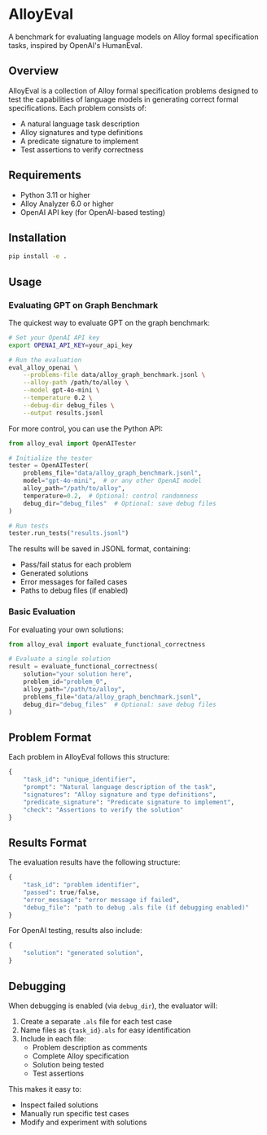 # AlloyEval

A benchmark for evaluating language models on Alloy formal specification tasks, inspired by OpenAI's HumanEval.

## Overview

AlloyEval is a collection of Alloy formal specification problems designed to test the capabilities of language models in generating correct formal specifications. Each problem consists of:

- A natural language task description
- Alloy signatures and type definitions
- A predicate signature to implement
- Test assertions to verify correctness

## Requirements

- Python 3.11 or higher
- Alloy Analyzer 6.0 or higher
- OpenAI API key (for OpenAI-based testing)

## Installation

```bash
pip install -e .
```

## Usage

### Evaluating GPT on Graph Benchmark

The quickest way to evaluate GPT on the graph benchmark:

```bash
# Set your OpenAI API key
export OPENAI_API_KEY=your_api_key

# Run the evaluation
eval_alloy_openai \
    --problems-file data/alloy_graph_benchmark.jsonl \
    --alloy-path /path/to/alloy \
    --model gpt-4o-mini \
    --temperature 0.2 \
    --debug-dir debug_files \
    --output results.jsonl
```

For more control, you can use the Python API:

```python
from alloy_eval import OpenAITester

# Initialize the tester
tester = OpenAITester(
    problems_file="data/alloy_graph_benchmark.jsonl",
    model="gpt-4o-mini",  # or any other OpenAI model
    alloy_path="/path/to/alloy",
    temperature=0.2,  # Optional: control randomness
    debug_dir="debug_files"  # Optional: save debug files
)

# Run tests
tester.run_tests("results.jsonl")
```

The results will be saved in JSONL format, containing:

- Pass/fail status for each problem
- Generated solutions
- Error messages for failed cases
- Paths to debug files (if enabled)

### Basic Evaluation

For evaluating your own solutions:

```python
from alloy_eval import evaluate_functional_correctness

# Evaluate a single solution
result = evaluate_functional_correctness(
    solution="your solution here",
    problem_id="problem_0",
    alloy_path="/path/to/alloy",
    problems_file="data/alloy_graph_benchmark.jsonl",
    debug_dir="debug_files"  # Optional: save debug files
)
```

## Problem Format

Each problem in AlloyEval follows this structure:

```python
{
    "task_id": "unique_identifier",
    "prompt": "Natural language description of the task",
    "signatures": "Alloy signature and type definitions",
    "predicate_signature": "Predicate signature to implement",
    "check": "Assertions to verify the solution"
}
```

## Results Format

The evaluation results have the following structure:

```python
{
    "task_id": "problem identifier",
    "passed": true/false,
    "error_message": "error message if failed",
    "debug_file": "path to debug .als file (if debugging enabled)"
}
```

For OpenAI testing, results also include:

```python
{
    "solution": "generated solution",
}
```

## Debugging

When debugging is enabled (via `debug_dir`), the evaluator will:

1. Create a separate `.als` file for each test case
2. Name files as `{task_id}.als` for easy identification
3. Include in each file:
   - Problem description as comments
   - Complete Alloy specification
   - Solution being tested
   - Test assertions

This makes it easy to:

- Inspect failed solutions
- Manually run specific test cases
- Modify and experiment with solutions